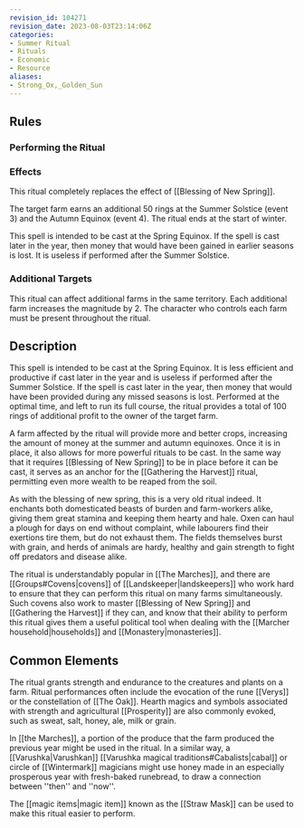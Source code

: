 ```yaml
---
revision_id: 104271
revision_date: 2023-08-03T23:14:06Z
categories:
- Summer Ritual
- Rituals
- Economic
- Resource
aliases:
- Strong_Ox,_Golden_Sun
---
```


## Rules

### Performing the Ritual
 



### Effects

This ritual completely replaces the effect of [[Blessing of New Spring]].

The target farm earns an additional 50 rings at the Summer Solstice (event 3) and the Autumn Equinox (event 4). The ritual ends at the start of winter. 

This spell is intended to be cast at the Spring Equinox. If the spell is cast later in the year, then money that would have been gained in earlier seasons is lost. It is useless if performed after the Summer Solstice. 



### Additional Targets
This ritual can affect additional farms in the same territory. Each additional farm increases the magnitude by 2. The character who controls each farm must be present throughout the ritual.

## Description

This spell is intended to be cast at the Spring Equinox. It is less efficient and productive if cast later in the year and is useless if performed after the Summer Solstice.  If the spell is cast later in the year, then money that would have been provided during any missed seasons is lost. Performed at the optimal time, and left to run its full course, the ritual provides a total of 100 rings of additional profit to the owner of the target farm.

A farm affected by the ritual will provide more and better crops, increasing the amount of money at the summer and autumn equinoxes. Once it is in place, it also allows for more powerful rituals to be cast. In the same way that it requires [[Blessing of New Spring]] to be in place before it can be cast, it serves as an anchor for the [[Gathering the Harvest]] ritual, permitting even more wealth to be reaped from the soil. 

As with the blessing of new spring, this is a very old ritual indeed. It enchants both domesticated beasts of burden and farm-workers alike, giving them great stamina and keeping them hearty and hale. Oxen can haul a plough for days on end without complaint, while labourers find their exertions tire them, but do not exhaust them. The fields themselves burst with grain, and herds of animals are hardy, healthy and gain strength to fight off predators and disease alike.

The ritual is understandably popular in [[The Marches]], and there are [[Groups#Covens|covens]] of [[Landskeeper|landskeepers]] who work hard to ensure that they can perform this ritual on many farms simultaneously. Such covens also work to master [[Blessing of New Spring]] and [[Gathering the Harvest]] if they can, and know that their ability to perform this ritual gives them a useful political tool when dealing with the [[Marcher household|households]] and [[Monastery|monasteries]].

## Common Elements
The ritual grants strength and endurance to the creatures and plants on a farm. Ritual performances often include the evocation of the rune [[Verys]] or the constellation of [[The Oak]]. Hearth magics and symbols associated with strength and agricultural [[Prosperity]] are also commonly evoked, such as sweat, salt, honey, ale, milk or grain.

In [[the Marches]], a portion of the produce that the farm produced the previous year might be used in the ritual. In a similar way, a [[Varushka|Varushkan]] [[Varushka magical traditions#Cabalists|cabal]] or circle of [[Wintermark]] magicians might use honey made in an especially prosperous year with fresh-baked runebread, to draw a connection between ''then'' and ''now''.

The [[magic items|magic item]] known as the [[Straw Mask]] can be used to make this ritual easier to perform.




